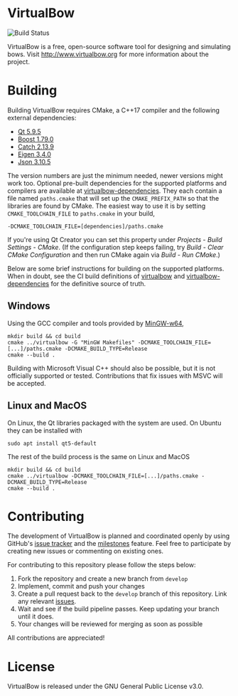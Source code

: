 # VirtualBow

![Build Status](https://github.com/bow-simulation/virtualbow/actions/workflows/build.yml/badge.svg)

VirtualBow is a free, open-source software tool for designing and simulating bows.
Visit http://www.virtualbow.org for more information about the project.

# Building

Building VirtualBow requires CMake, a C++17 compiler and the following external dependencies: 

* [Qt 5.9.5](https://www.qt.io/)
* [Boost 1.79.0](https://www.boost.org/)
* [Catch 2.13.9](https://github.com/catchorg/Catch2)
* [Eigen 3.4.0](http://eigen.tuxfamily.org/)
* [Json 3.10.5](https://github.com/nlohmann/json)

The version numbers are just the minimum needed, newer versions might work too.
Optional pre-built dependencies for the supported platforms and compilers are available at [virtualbow-dependencies](https://github.com/bow-simulation/virtualbow-dependencies/releases).
They each contain a file named `paths.cmake` that will set up the `CMAKE_PREFIX_PATH` so that the libraries are found by CMake.
The easiest way to use it is by setting `CMAKE_TOOLCHAIN_FILE` to `paths.cmake` in your build,

    -DCMAKE_TOOLCHAIN_FILE=[dependencies]/paths.cmake

If you're using Qt Creator you can set this property under *Projects* - *Build Settings* - *CMake*. (If the configuration step keeps failing, try *Build* - *Clear CMake Configuration* and then run CMake again via *Build* - *Run CMake*.)

Below are some brief instructions for building on the supported platforms.
When in doubt, see the CI build definitions of [virtualbow](.github/workflows/build.yml) and [virtualbow-dependencies](https://github.com/bow-simulation/virtualbow-dependencies/blob/master/.github/workflows/build.yml) for the definitive source of truth.

## Windows

Using the GCC compiler and tools provided by [MinGW-w64](https://wiki.qt.io/MinGW),

    mkdir build && cd build
    cmake ../virtualbow -G "MinGW Makefiles" -DCMAKE_TOOLCHAIN_FILE=[...]/paths.cmake -DCMAKE_BUILD_TYPE=Release
    cmake --build .

Building with Microsoft Visual C++ should also be possible, but it is not officially supported or tested.
Contributions that fix issues with MSVC will be accepted.

## Linux and MacOS

On Linux, the Qt libraries packaged with the system are used.
On Ubuntu they can be installed with

    sudo apt install qt5-default
    
The rest of the build process is the same on Linux and MacOS

    mkdir build && cd build
    cmake ../virtualbow -DCMAKE_TOOLCHAIN_FILE=[...]/paths.cmake -DCMAKE_BUILD_TYPE=Release
    cmake --build .

# Contributing

The development of VirtualBow is planned and coordinated openly by using GitHub's [issue tracker](https://github.com/bow-simulation/virtualbow/issues) and the [milestones](https://github.com/bow-simulation/virtualbow/milestones) feature.
Feel free to participate by creating new issues or commenting on existing ones.

For contributing to this repository please follow the steps below:

1. Fork the repository and create a new branch from `develop`
2. Implement, commit and push your changes
3. Create a pull request back to the `develop` branch of this repository. Link any relevant [issues](https://github.com/bow-simulation/virtualbow/issues).
4. Wait and see if the build pipeline passes. Keep updating your branch until it does.
5. Your changes will be reviewed for merging as soon as possible

All contributions are appreciated!

# License

VirtualBow is released under the GNU General Public License v3.0.
